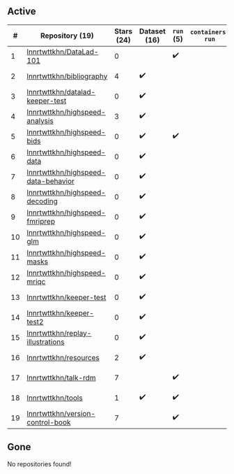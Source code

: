 ## Active
| # | Repository (19) | Stars (24) | Dataset (16) | `run` (5) | `containers-run` | Last Modified |
| --- | --- | --- | --- | --- | --- | --- |
| 1 | [lnnrtwttkhn/DataLad-101](https://github.com/lnnrtwttkhn/DataLad-101) | 0 |  | :heavy_check_mark: |  | 2020-06-12 18:35:03+00:00 |
| 2 | [lnnrtwttkhn/bibliography](https://github.com/lnnrtwttkhn/bibliography) | 4 | :heavy_check_mark: |  |  | 2024-11-25 13:51:50+00:00 |
| 3 | [lnnrtwttkhn/datalad-keeper-test](https://github.com/lnnrtwttkhn/datalad-keeper-test) | 0 | :heavy_check_mark: |  |  | 2020-10-14 14:14:53+00:00 |
| 4 | [lnnrtwttkhn/highspeed-analysis](https://github.com/lnnrtwttkhn/highspeed-analysis) | 3 | :heavy_check_mark: |  |  | 2021-08-23 14:34:22+00:00 |
| 5 | [lnnrtwttkhn/highspeed-bids](https://github.com/lnnrtwttkhn/highspeed-bids) | 0 | :heavy_check_mark: | :heavy_check_mark: |  | 2021-10-05 09:15:12+00:00 |
| 6 | [lnnrtwttkhn/highspeed-data](https://github.com/lnnrtwttkhn/highspeed-data) | 0 | :heavy_check_mark: |  |  | 2020-11-04 16:15:12+00:00 |
| 7 | [lnnrtwttkhn/highspeed-data-behavior](https://github.com/lnnrtwttkhn/highspeed-data-behavior) | 0 | :heavy_check_mark: |  |  | 2020-12-07 16:16:52+00:00 |
| 8 | [lnnrtwttkhn/highspeed-decoding](https://github.com/lnnrtwttkhn/highspeed-decoding) | 0 | :heavy_check_mark: |  |  | 2021-08-26 14:36:25+00:00 |
| 9 | [lnnrtwttkhn/highspeed-fmriprep](https://github.com/lnnrtwttkhn/highspeed-fmriprep) | 0 | :heavy_check_mark: |  |  | 2020-12-08 18:34:10+00:00 |
| 10 | [lnnrtwttkhn/highspeed-glm](https://github.com/lnnrtwttkhn/highspeed-glm) | 0 | :heavy_check_mark: |  |  | 2020-12-08 18:41:55+00:00 |
| 11 | [lnnrtwttkhn/highspeed-masks](https://github.com/lnnrtwttkhn/highspeed-masks) | 0 | :heavy_check_mark: |  |  | 2020-12-08 18:35:26+00:00 |
| 12 | [lnnrtwttkhn/highspeed-mriqc](https://github.com/lnnrtwttkhn/highspeed-mriqc) | 0 | :heavy_check_mark: |  |  | 2020-12-08 18:32:47+00:00 |
| 13 | [lnnrtwttkhn/keeper-test](https://github.com/lnnrtwttkhn/keeper-test) | 0 | :heavy_check_mark: |  |  | 2020-10-15 12:56:15+00:00 |
| 14 | [lnnrtwttkhn/keeper-test2](https://github.com/lnnrtwttkhn/keeper-test2) | 0 | :heavy_check_mark: |  |  | 2020-10-15 13:32:39+00:00 |
| 15 | [lnnrtwttkhn/replay-illustrations](https://github.com/lnnrtwttkhn/replay-illustrations) | 0 | :heavy_check_mark: |  |  | 2022-10-17 12:26:40+00:00 |
| 16 | [lnnrtwttkhn/resources](https://github.com/lnnrtwttkhn/resources) | 2 | :heavy_check_mark: |  |  | 2023-06-16 18:29:00+00:00 |
| 17 | [lnnrtwttkhn/talk-rdm](https://github.com/lnnrtwttkhn/talk-rdm) | 7 |  | :heavy_check_mark: |  | 2023-11-14 20:12:56+00:00 |
| 18 | [lnnrtwttkhn/tools](https://github.com/lnnrtwttkhn/tools) | 1 | :heavy_check_mark: | :heavy_check_mark: |  | 2021-02-01 13:38:02+00:00 |
| 19 | [lnnrtwttkhn/version-control-book](https://github.com/lnnrtwttkhn/version-control-book) | 7 |  | :heavy_check_mark: |  | 2025-02-04 06:46:00+00:00 |

## Gone
No repositories found!
